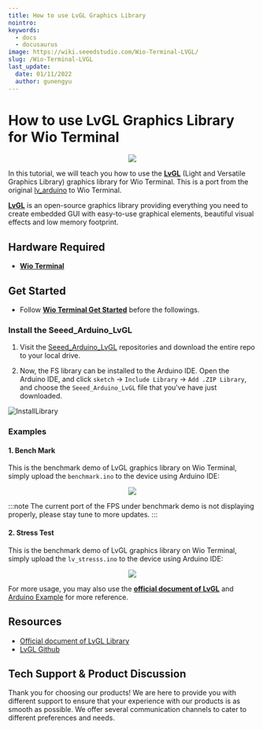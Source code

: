 ```yaml
---
title: How to use LvGL Graphics Library
nointro:
keywords:
  - docs
  - docusaurus
image: https://wiki.seeedstudio.com/Wio-Terminal-LVGL/
slug: /Wio-Terminal-LVGL
last_update:
  date: 01/11/2022
  author: gunengyu
---
```


# How to use LvGL Graphics Library for Wio Terminal

<div align="center"><img src="https://files.seeedstudio.com/wiki/Wio-Terminal-LVGL/banner.gif" /></div>

In this tutorial, we will teach you how to use the [**LvGL**](https://lvgl.io/) (Light and Versatile
Graphics Library) graphics library for Wio Terminal. This is a port from the original [lv_arduino](https://github.com/lvgl/lv_arduino) to Wio Terminal.

[**LvGL**](https://lvgl.io/) is an open-source graphics library providing everything you need to create embedded GUI with easy-to-use graphical elements, beautiful visual effects and low memory footprint.

## Hardware Required

- [**Wio Terminal**](https://www.seeedstudio.com/Wio-Terminal-p-4509.html)

## Get Started

- Follow [**Wio Terminal Get Started**](https://wiki.seeedstudio.com/Wio-Terminal-Getting-Started/) before the followings.

### Install the Seeed_Arduino_LvGL

1. Visit the [Seeed_Arduino_LvGL](https://github.com/Seeed-Studio/Seeed_Arduino_LvGL) repositories and download the entire repo to your local drive.

2. Now, the FS library can be installed to the Arduino IDE. Open the Arduino IDE, and click `sketch` -> `Include Library` -> `Add .ZIP Library`, and choose the `Seeed_Arduino_LvGL` file that you've have just downloaded.

![InstallLibrary](https://files.seeedstudio.com/wiki/Wio-Terminal/img/Xnip2019-11-21_15-50-13.jpg)

### Examples

#### 1. Bench Mark

This is the benchmark demo of LvGL graphics library on Wio Terminal, simply upload the `benchmark.ino` to the device using Arduino IDE:

<div align="center"><img src="https://files.seeedstudio.com/wiki/Wio-Terminal-LVGL/benchmark.gif" /></div>

:::note
    The current port of the FPS under benchmark demo is not displaying properly, please stay tune to more updates.
:::

#### 2. Stress Test

This is the benchmark demo of LvGL graphics library on Wio Terminal, simply upload the `lv_stresss.ino` to the device using Arduino IDE:

<div align="center"><img src="https://files.seeedstudio.com/wiki/Wio-Terminal-LVGL/stress.gif" /></div>

For more usage, you may also use the [**official document of LvGL**](https://docs.lvgl.io/latest/en/html/index.html) and [Arduino Example](https://github.com/lvgl/lvgl/tree/master/examples/arduino) for more reference.

## Resources

- [Official document of LvGL Library](https://docs.lvgl.io/latest/en/html/index.html)
- [LvGL Github](https://github.com/lvgl/lvgl)

## Tech Support & Product Discussion

Thank you for choosing our products! We are here to provide you with different support to ensure that your experience with our products is as smooth as possible. We offer several communication channels to cater to different preferences and needs.

<div class="button_tech_support_container">
<a href="https://forum.seeedstudio.com/" class="button_forum"></a> 
<a href="https://www.seeedstudio.com/contacts" class="button_email"></a>
</div>

<div class="button_tech_support_container">
<a href="https://discord.gg/eWkprNDMU7" class="button_discord"></a> 
<a href="https://github.com/Seeed-Studio/wiki-documents/discussions/69" class="button_discussion"></a>
</div>

